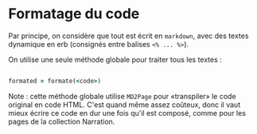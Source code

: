 # Formatage du code

Par principe, on considère que tout est écrit en `markdown`, avec des textes dynamique en erb (consignés entre balises `<% ... %>`).

On utilise une seule méthode globale pour traiter tous les textes :

```ruby

formated = formate(<code>)

```

Note : cette méthode globale utilise `MD2Page` pour «transpiler» le code original en code HTML. C'est quand même assez coûteux, donc il vaut mieux écrire ce code en dur une fois qu'il est composé, comme pour les pages de la collection Narration.

